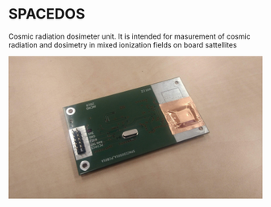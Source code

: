 # SPACEDOS

Cosmic radiation dosimeter unit. It is intended for masurement of cosmic radiation and dosimetry in mixed ionization fields on board sattellites 

![1st manufactured PCB](1stPCB.jpg "PCB")

